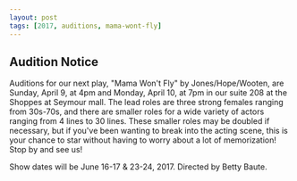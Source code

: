 ```yaml
---
layout: post
tags: [2017, auditions, mama-wont-fly]
---
```


## Audition Notice

Auditions for our next play, "Mama Won't Fly" by Jones/Hope/Wooten, are Sunday, April 9, at 4pm and Monday, April 10, at 7pm in our suite 208 at the Shoppes at Seymour mall. The lead roles are three strong females ranging from 30s-70s, and there are smaller roles for a wide variety of actors ranging from 4 lines to 30 lines. These smaller roles may be doubled if necessary, but if you've been wanting to break into the acting scene, this is your chance to star without having to worry about a lot of memorization! Stop by and see us!

Show dates will be June 16-17 & 23-24, 2017. Directed by Betty Baute.
